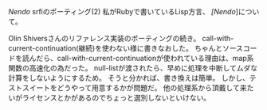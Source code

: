 *Nendo* srfiのポーティング(2)
私がRubyで書いているLisp方言、 *[Nendo*]について。

Olin Shiversさんのリファレンス実装のポーティングの続き。
call-with-current-continuation(継続)を使わない様に書きなおした。
ちゃんとソースコードを読んだら、call-with-current-continuationが使われている理由は、map系関数の高速化の為だった。
null-listが渡されたら、早めに処理を中断してムダな計算をしないようにするため。
そうと分かれば、書き換えは簡単。
しかし、テストスイートをどうやって用意するかが問題だ。
他の処理系から頂戴して来たいがライセンスとかがあるのでちょっと選別しないといけない。
